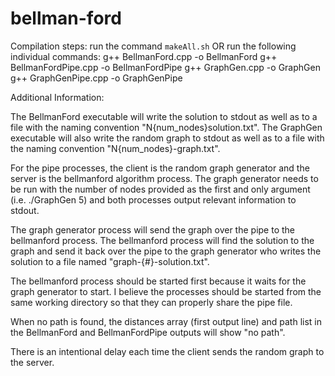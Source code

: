 # bellman-ford

Compilation steps: run the command `makeAll.sh` OR
run the following individual commands:
g++ BellmanFord.cpp -o BellmanFord
g++ BellmanFordPipe.cpp -o BellmanFordPipe
g++ GraphGen.cpp -o GraphGen
g++ GraphGenPipe.cpp -o GraphGenPipe

Additional Information: 

The BellmanFord executable will write the solution to stdout as well as to a
file with the naming convention "N{num_nodes}solution.txt". The GraphGen
executable will also write the random graph to stdout as well as to a file
with the naming convention "N{num_nodes}-graph.txt".

For the pipe processes, the client is the random graph generator and the
server is the bellmanford algorithm process. The graph generator needs to 
be run with the number of nodes provided as the first and only argument 
(i.e. ./GraphGen 5) and both processes output relevant information to stdout.

The graph generator process will send the graph over the pipe to the bellmanford process. 
The bellmanford process will find the solution to the graph and send it back over the pipe
to the graph generator who writes the solution to a file named "graph-{#}-solution.txt".

The bellmanford process should be started first because it waits for the graph generator to start.
I believe the processes should be started from the same working directory so that they can 
properly share the pipe file.

When no path is found, the distances array (first output line) and path list in 
the BellmanFord and BellmanFordPipe outputs will show "no path".

There is an intentional delay each time the client sends the random graph to 
the server. 
